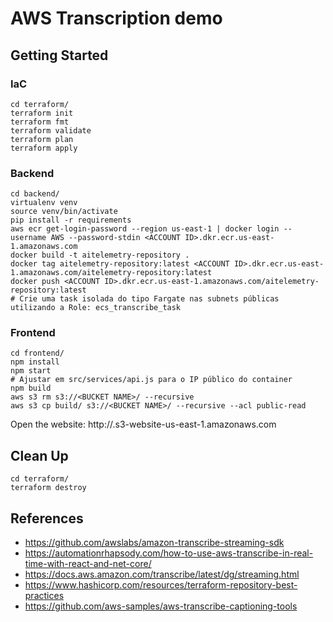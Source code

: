 # AWS Transcription demo

## Getting Started

### IaC
```
cd terraform/
terraform init
terraform fmt
terraform validate
terraform plan
terraform apply
```

### Backend
```
cd backend/
virtualenv venv
source venv/bin/activate
pip install -r requirements
aws ecr get-login-password --region us-east-1 | docker login --username AWS --password-stdin <ACCOUNT ID>.dkr.ecr.us-east-1.amazonaws.com
docker build -t aitelemetry-repository .
docker tag aitelemetry-repository:latest <ACCOUNT ID>.dkr.ecr.us-east-1.amazonaws.com/aitelemetry-repository:latest
docker push <ACCOUNT ID>.dkr.ecr.us-east-1.amazonaws.com/aitelemetry-repository:latest
# Crie uma task isolada do tipo Fargate nas subnets públicas utilizando a Role: ecs_transcribe_task
```

### Frontend
```
cd frontend/
npm install
npm start
# Ajustar em src/services/api.js para o IP público do container
npm build
aws s3 rm s3://<BUCKET NAME>/ --recursive
aws s3 cp build/ s3://<BUCKET NAME>/ --recursive --acl public-read
```

Open the website: http://<BUCKET NAME>.s3-website-us-east-1.amazonaws.com

## Clean Up

```
cd terraform/
terraform destroy
```

## References
- https://github.com/awslabs/amazon-transcribe-streaming-sdk
- https://automationrhapsody.com/how-to-use-aws-transcribe-in-real-time-with-react-and-net-core/
- https://docs.aws.amazon.com/transcribe/latest/dg/streaming.html
- https://www.hashicorp.com/resources/terraform-repository-best-practices
- https://github.com/aws-samples/aws-transcribe-captioning-tools